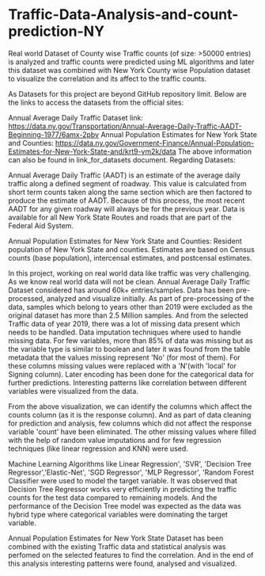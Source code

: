 # Traffic-Data-Analysis-and-count-prediction-NY
Real world Dataset of County  wise Traffic counts (of size: >50000 entries) is analyzed and traffic counts were predicted using ML algorithms and later this dataset was combined with New York County wise Population dataset to visualize the correlation and its affect to the traffic counts. 

As Datasets for this project are beyond GitHub repository limit. Below are the links to access the datasets from the official sites:

Annual Average Daily Traffic Dataset link: https://data.ny.gov/Transportation/Annual-Average-Daily-Traffic-AADT-Beginning-1977/6amx-2pbv
Annual Population Estimates for New York State and Counties: https://data.ny.gov/Government-Finance/Annual-Population-Estimates-for-New-York-State-and/krt9-ym2k/data The above information can also be found in link_for_datasets document.
Regarding Datasets:

Annual Average Daily Traffic (AADT) is an estimate of the average daily traffic along a defined segment of roadway. This value is calculated from short term counts taken along the same section which are then factored to produce the estimate of AADT. Because of this process, the most recent AADT for any given roadway will always be for the previous year. Data is available for all New York State Routes and roads that are part of the Federal Aid System.

Annual Population Estimates for New York State and Counties: Resident population of New York State and counties. Estimates are based on Census counts (base population), intercensal estimates, and postcensal estimates.

In this project, working on real world data like traffic was very challenging. As we know real world data will not be clean. Annual Average Daily Traffic Dataset considered has around 60k+ entries/samples. Data has been pre-processed, analyzed and visualize initially. As part of pre-processing of the data, samples which belong to years other than 2019 were excluded as the original dataset has more than 2.5 Million samples. And from the selected Traffic data of year 2019, there was a lot of missing data present which needs to be handled. Data imputation techniques where used to handle missing data. For few variables, more than 85% of data was missing but as the variable type is similar to boolean and later it was found from the table metadata that the values missing represent 'No' (for most of them). For these columns missing values were replaced with a 'N'(with 'local' for Signing column). Later encoding has been done for the categorical data for further predictions. Interesting patterns like correlation between different variables were visualized from the data.

From the above visualization, we can identify the columns which affect the counts column (as it is the response column). And as part of data cleaning for prediction and analysis, few columns which did not affect the response variable 'count' have been eliminated. The other missing values where filled with the help of random value imputations and for few regression techniques (like linear regression and KNN) were used.

Machine Learning Algorithms like Linear Regression', 'SVR', 'Decision Tree Regressor','Elastic-Net', 'SGD Regressor', 'MLP Regressor', 'Random Forest Classifier were used to model the target variable. It was observed that Decision Tree Regressor works very efficiently in predicting the traffic counts for the test data compared to remaining models. And the performance of the Decision Tree model was expected as the data was hybrid type where categorical variables were dominating the target variable.

Annual Population Estimates for New York State Dataset has been combined with the existing Traffic data and statistical analysis was perfomed on the selected features to find the correlation. And in the end of this analysis interesting patterns were found, analysed and visualized.
